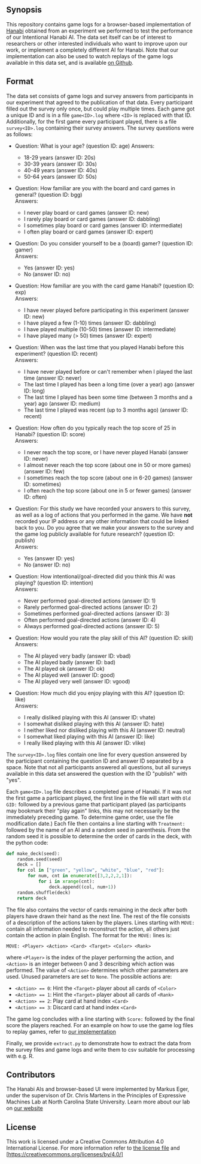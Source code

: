 ## Synopsis

This repository contains game logs for a browser-based implementation of [Hanabi](https://boardgamegeek.com/boardgame/98778/hanabi) obtained from an experiment we performed to test the performance of our Intentional Hanabi AI. The data set itself can be of interest to researchers or other interested individuals who want to improve upon our work, or implement a completely different AI for Hanabi. Note that our implementation can also be used to watch replays of the game logs available in this data set, and is available [on Github](https://github.com/yawgmoth/pyhanabi).

## Format

The data set consists of game logs and survey answers from participants in our experiment that agreed to the publication of that data. Every participant filled out the survey only once, but could play multiple times. Each game got a unique ID and is in a file `game<ID>.log` where `<ID>` is replaced with that ID. Additionally, for the first game every participant played, there is a file `survey<ID>.log` containing their survey answers. The survey questions were as follows:

* Question: What is your age? (question ID: age)
  Answers:
    + 18-29 years (answer ID: 20s)
    + 30-39 years (answer ID: 30s)
    + 40-49 years (answer ID: 40s)
    + 50-64 years (answer ID: 50s)

* Question: How familiar are you with the board and card games in general? (question ID: bgg)  
  Answers:
     + I never play board or card games (answer ID: new)
     + I rarely play board or card games (answer ID: dabbling)
     + I sometimes play board or card games (answer ID: intermediate)
     + I often play board or card games (answer ID: expert)
        
* Question: Do you consider yourself to be a (board) gamer? (question ID: gamer)  
  Answers:
     + Yes (answer ID: yes)
     + No (answer ID: no)

* Question: How familiar are you with the card game Hanabi? (question ID: exp)  
  Answers:
     + I have never played before participating in this experiment (answer ID: new)
     + I have played a few (1-10) times (answer ID: dabbling)
     + I have played multiple (10-50) times (answer ID: intermediate)
     + I have played many (> 50) times (answer ID: expert)
        
* Question: When was the last time that you played Hanabi before this experiment? (question ID: recent)  
  Answers:
     + I have never played before or can't remember when I played the last time (answer ID: never)
     + The last time I played has been a long time (over a year) ago (answer ID: long)
     + The last time I played has been some time (between 3 months and a year) ago (answer ID: medium)
     + The last time I played was recent (up to 3 months ago) (answer ID: recent)

* Question: How often do you typically reach the top score of 25 in Hanabi? (question ID: score)  
  Answers:
     + I never reach the top score, or I have never played Hanabi (answer ID: never)
     + I almost never reach the top score (about one in 50 or more games) (answer ID: few)
     + I sometimes reach the top score (about one in 6-20 games) (answer ID: sometimes)
     + I often reach the top score (about one in 5 or fewer games) (answer ID: often)

* Question: For this study we have recorded your answers to this survey, as well as a log of actions that you performed in the game. We have <b>not</b> recorded your IP address or any other information that could be linked back to you. Do you agree that we make your answers to the survey and the game log publicly available for future research? (question ID: publish)  
  Answers:
     + Yes (answer ID: yes)
     + No (answer ID: no)

* Question: How intentional/goal-directed did you think this AI was playing? (question ID: intention)  
  Answers:
     + Never performed goal-directed actions (answer ID: 1)
     + Rarely performed goal-directed actions (answer ID: 2)
     + Sometimes performed goal-directed actions (answer ID: 3)
     + Often performed goal-directed actions (answer ID: 4)
     + Always performed goal-directed actions (answer ID: 5)
    
* Question: How would you rate the play skill of this AI? (question ID: skill)  
  Answers:
     + The AI played very badly (answer ID: vbad)
     + The AI played badly (answer ID: bad)
     + The AI played ok (answer ID: ok)
     + The AI played well (answer ID: good)
     + The AI played very well (answer ID: vgood)
        
* Question: How much did you enjoy playing with this AI? (question ID: like)  
  Answers:
     + I really disliked playing with this AI (answer ID: vhate)
     + I somewhat disliked playing with this AI (answer ID: hate)
     + I neither liked nor disliked playing with this AI (answer ID: neutral)
     + I somewhat liked playing with this AI (answer ID: like)
     + I really liked playing with this AI (answer ID: vlike)

The `survey<ID>.log` files contain one line for every question answered by the participant containing the question ID and answer ID separated by a space. Note that not all participants answered all questions, but all surveys available in this data set answered the question with the ID "publish" with "yes".

Each `game<ID>.log` file describes a completed game of Hanabi. If it was not the first game a participant played, the first line in the file will start with `Old GID:` followed by a previous game that participant played (as participants may bookmark their "play again" links, this may not necessarily be the immediately preceding game. To determine game order, use the file modification date.) Each file then contains a line starting with `Treatment:` followed by the name of an AI and a random seed in parenthesis. From the random seed it is possible to determine the order of cards in the deck, with the python code:

```python
def make_deck(seed):
    random.seed(seed)
    deck = []
    for col in ["green", "yellow", "white", "blue", "red"]:
        for num, cnt in enumerate([3,2,2,2,1]):
            for i in xrange(cnt):
                deck.append((col, num+1))
    random.shuffle(deck)
    return deck
```

The file also contains the vector of cards remaining in the deck after both players have drawn their hand as the next line. The rest of the file consists of a description of the actions taken by the players. Lines starting with `MOVE:` contain all information needed to reconstruct the action, all others just contain the action in plain English. The format for the `MOVE:` lines is:

```MOVE: <Player> <Action> <Card> <Target> <Color> <Rank>```

where `<Player>` is the index of the player performing the action, and `<Action>` is an integer between 0 and 3 describing which action was performed. The value of `<Action>` determines which other parameters are used. Unused parameters are set to `None`. The possible actions are:
* `<Action> == 0`: Hint the `<Target>` player about all cards of `<Color>`
* `<Action> == 1`: Hint the `<Target>` player about all cards of `<Rank>`
* `<Action> == 2`: Play card at hand index `<Card>`
* `<Action> == 3`: Discard card at hand index `<Card>`

The game log concludes with a line starting with `Score:` followed by the final score the players reached. For an example on how to use the game log files to replay games, refer to [our implementation](https://github.com/yawgmoth/pyhanabi)

Finally, we provide `extract.py` to demonstrate how to extract the data from the survey files and game logs and write them to csv suitable for processing with e.g. R.

## Contributors

The Hanabi AIs and browser-based UI were implemented by Markus Eger, under the supervison of Dr. Chris Martens in the Principles of Expressive Machines Lab at North Carolina State University. Learn more about our lab on [our website](https://sites.google.com/ncsu.edu/poem/)

## License

This work is licensed under a Creative Commons Attribution 4.0 International License. For more information refer to [the license file](LICENSE) and [https://creativecommons.org/licenses/by/4.0/]